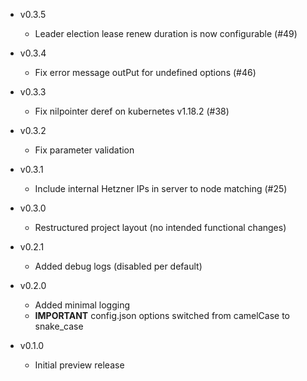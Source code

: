 * v0.3.5
  * Leader election lease renew duration is now configurable (#49)

* v0.3.4
  * Fix error message outPut for undefined options (#46)
  
* v0.3.3
  * Fix nilpointer deref on kubernetes v1.18.2 (#38)

* v0.3.2
  * Fix parameter validation

* v0.3.1
  * Include internal Hetzner IPs in server to node matching (#25)

* v0.3.0
  * Restructured project layout (no intended functional changes)

* v0.2.1
  * Added debug logs (disabled per default)

* v0.2.0
  * Added minimal logging
  * **IMPORTANT** config.json options switched from camelCase to snake_case

* v0.1.0
  * Initial preview release
